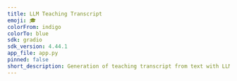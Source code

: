 ```yaml
---
title: LLM Teaching Transcript
emoji: 🎓
colorFrom: indigo
colorTo: blue
sdk: gradio
sdk_version: 4.44.1
app_file: app.py
pinned: false
short_description: Generation of teaching transcript from text with LLMs
---
```

